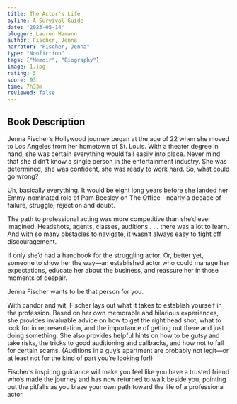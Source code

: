 ```yaml
---
title: The Actor's Life
byline: A Survival Guide
date: "2023-05-14"
blogger: Lauren Hamann
author: Fischer, Jenna
narrator: "Fischer, Jenna"
type: "Nonfiction"
tags: ["Memoir", "Biography"]
image: 1.jpg
rating: 5
score: 93
time: 7h33m
reviewed: false
---
```


## Book Description

Jenna Fischer’s Hollywood journey began at the age of 22 when she moved to Los Angeles from her hometown of St. Louis. With a theater degree in hand, she was certain everything would fall easily into place. Never mind that she didn’t know a single person in the entertainment industry. She was determined, she was confident, she was ready to work hard. So, what could go wrong?

Uh, basically everything. It would be eight long years before she landed her Emmy-nominated role of Pam Beesley on The Office—nearly a decade of failure, struggle, rejection and doubt.

The path to professional acting was more competitive than she’d ever imagined. Headshots, agents, classes, auditions . . . there was a lot to learn. And with so many obstacles to navigate, it wasn’t always easy to fight off discouragement.

If only she’d had a handbook for the struggling actor. Or, better yet, someone to show her the way—an established actor who could manage her expectations, educate her about the business, and reassure her in those moments of despair.

Jenna Fischer wants to be that person for you.

With candor and wit, Fischer lays out what it takes to establish yourself in the profession. Based on her own memorable and hilarious experiences, she provides invaluable advice on how to get the right head shot, what to look for in representation, and the importance of getting out there and just doing something. She also provides helpful hints on how to be gutsy and take risks, the tricks to good auditioning and callbacks, and how not to fall for certain scams. (Auditions in a guy’s apartment are probably not legit—or at least not for the kind of part you’re looking for!)

Fischer’s inspiring guidance will make you feel like you have a trusted friend who’s made the journey and has now returned to walk beside you, pointing out the pitfalls as you blaze your own path toward the life of a professional actor.

